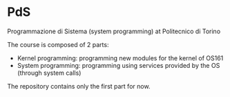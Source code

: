 # PdS
Programmazione di Sistema (system programming) at Politecnico di Torino

The course is composed of 2 parts:
* Kernel programming: programming new modules for the kernel of OS161
* System programming: programming using services provided by the OS (through system calls)

The repository contains only the first part for now.
